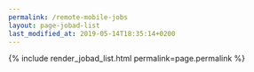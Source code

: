 ```yaml
---
permalink: /remote-mobile-jobs
layout: page-jobad-list
last_modified_at: 2019-05-14T18:35:14+0200
---
```

{% include render_jobad_list.html permalink=page.permalink %}
